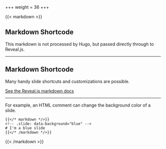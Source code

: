 +++
weight = 36
+++

{{< markdown >}}

## Markdown Shortcode

This markdown is not processed by Hugo, but passed directly through to Reveal.js.

---

## Markdown Shortcode

Many handy slide shortcuts and customizations are possible.

[See the Reveal.js markdown docs](https://github.com/hakimel/reveal.js#markdown)

---

<!-- .slide: data-background="blue" -->

For example, an HTML comment can change the background color of a slide.

```
{{</* markdown */>}}
<!-- .slide: data-background="blue" -->
# I'm a blue slide
{{</* /markdown */>}}
```

{{< /markdown >}}
